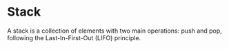 # Stack

A stack is a collection of elements with two main operations: push and pop, following the Last-In-First-Out (LIFO) principle.


